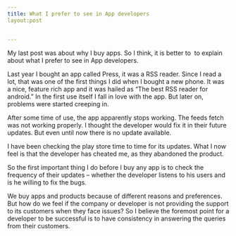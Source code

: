```yaml
---
title: What I prefer to see in App developers
layout:post


---
```

<span style="font-family: inherit;">My last post was about why I buy apps. So I think, it is better to  to explain about what I prefer to see in App developers.</span>

<span style="font-family: inherit;">Last year I bought an app called Press, it was a RSS reader. Since I read a lot, that was one of the first things I did when I bought a new phone. It was a nice, feature rich app and it was hailed as “The best RSS reader for android.” In the first use itself I fall in love with the app. But later on, problems were started creeping in.</span>

<span style="font-family: inherit;">After some time of use, the app apparently stops working. The feeds fetch was not working properly. I thought the developer would fix it in their future updates. But even until now there is no update available.</span>

<span style="font-family: inherit;">I have been checking the play store time to time for its updates. What I now feel is that the developer has cheated me, as they abandoned the product.</span>

<span style="font-family: inherit;">So the first important thing I do before I buy any app is to check the frequency of their updates – whether the developer listens to his users and is he willing to fix the bugs.</span>

<span style="font-family: inherit;">We buy apps and products because of different reasons and preferences. But how do we feel if the company or developer is not providing the support to its customers when they face issues? So I believe the foremost point for a developer to be successful is to have consistency in answering the queries from their customers.</span>

&nbsp;
